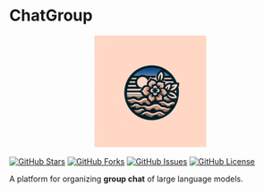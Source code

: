 # ChatGroup


<p align="center">
  <img src="https://github.com/clarkkent0618/ChatGroup/blob/main/%E8%8A%B1%E8%9A%80_logo.png?raw=true" alt="项目Logo" width="200">
</p>



[![GitHub Stars](https://img.shields.io/github/stars/clarkkent0618/ChatGroup.svg)](https://github.com/clarkkent0618/ChatGroup/stargazers)
[![GitHub Forks](https://img.shields.io/github/forks/clarkkent0618/ChatGroup.svg)](https://github.com/clarkkent0618/ChatGroup/network)
[![GitHub Issues](https://img.shields.io/github/issues/clarkkent0618/ChatGroup.svg)](https://github.com/clarkkent0618/ChatGroup/issues)
[![GitHub License](https://img.shields.io/github/license/clarkkent0618/ChatGroup.svg)](https://github.com/clarkkent0618/ChatGroup/blob/master/LICENSE)

A platform for organizing **group chat** of large language models.
